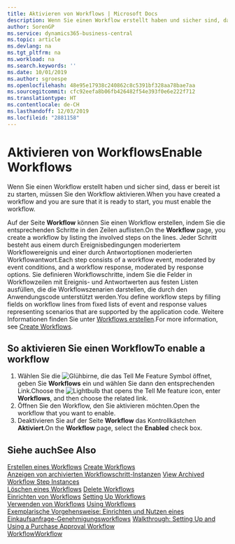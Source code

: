 ```yaml
---
title: Aktivieren von Workflows | Microsoft Docs
description: Wenn Sie einen Workflow erstellt haben und sicher sind, dass er bereit ist zu starten, müssen Sie den Workflow aktivieren.
author: SorenGP
ms.service: dynamics365-business-central
ms.topic: article
ms.devlang: na
ms.tgt_pltfrm: na
ms.workload: na
ms.search.keywords: ''
ms.date: 10/01/2019
ms.author: sgroespe
ms.openlocfilehash: 48e95e17938c240862c8c5391bf328aa78bae7aa
ms.sourcegitcommit: cfc92eefa8b06fb426482f54e393f0e6e222f712
ms.translationtype: HT
ms.contentlocale: de-CH
ms.lasthandoff: 12/03/2019
ms.locfileid: "2881158"
---
```

# <a name="enable-workflows"></a><span data-ttu-id="d627a-103">Aktivieren von Workflows</span><span class="sxs-lookup"><span data-stu-id="d627a-103">Enable Workflows</span></span>
<span data-ttu-id="d627a-104">Wenn Sie einen Workflow erstellt haben und sicher sind, dass er bereit ist zu starten, müssen Sie den Workflow aktivieren.</span><span class="sxs-lookup"><span data-stu-id="d627a-104">When you have created a workflow and you are sure that it is ready to start, you must enable the workflow.</span></span>  

 <span data-ttu-id="d627a-105">Auf der Seite **Workflow** können Sie einen Workflow erstellen, indem Sie die entsprechenden Schritte in den Zeilen auflisten.</span><span class="sxs-lookup"><span data-stu-id="d627a-105">On the **Workflow** page, you create a workflow by listing the involved steps on the lines.</span></span> <span data-ttu-id="d627a-106">Jeder Schritt besteht aus einem durch Ereignisbedingungen moderiertem Workflowereignis und einer durch Antwortoptionen moderierten Workflowantwort.</span><span class="sxs-lookup"><span data-stu-id="d627a-106">Each step consists of a workflow event, moderated by event conditions, and a workflow response, moderated by response options.</span></span> <span data-ttu-id="d627a-107">Sie definieren Workflowschritte, indem Sie die Felder in Workflowzeilen mit Ereignis- und Antwortwerten aus festen Listen ausfüllen, die die Workflowszenarien darstellen, die durch den Anwendungscode unterstützt werden.</span><span class="sxs-lookup"><span data-stu-id="d627a-107">You define workflow steps by filling fields on workflow lines from fixed lists of event and response values representing scenarios that are supported by the application code.</span></span> <span data-ttu-id="d627a-108">Weitere Informationen finden Sie unter [Workflows erstellen](across-how-to-create-workflows.md).</span><span class="sxs-lookup"><span data-stu-id="d627a-108">For more information, see [Create Workflows](across-how-to-create-workflows.md).</span></span>  

## <a name="to-enable-a-workflow"></a><span data-ttu-id="d627a-109">So aktivieren Sie einen Workflow</span><span class="sxs-lookup"><span data-stu-id="d627a-109">To enable a workflow</span></span>  
1.  <span data-ttu-id="d627a-110">Wählen Sie die ![Glühbirne, die das Tell Me Feature](media/ui-search/search_small.png "Tell Me-Funktion") Symbol öffnet, geben Sie **Workflows** ein und wählen Sie dann den entsprechenden Link.</span><span class="sxs-lookup"><span data-stu-id="d627a-110">Choose the ![Lightbulb that opens the Tell Me feature](media/ui-search/search_small.png "Tell me what you want to do") icon, enter **Workflows**, and then choose the related link.</span></span>  
2.  <span data-ttu-id="d627a-111">Öffnen Sie den Workflow, den Sie aktivieren möchten.</span><span class="sxs-lookup"><span data-stu-id="d627a-111">Open the workflow that you want to enable.</span></span>  
3.  <span data-ttu-id="d627a-112">Deaktivieren Sie auf der Seite **Workflow** das Kontrollkästchen **Aktiviert**.</span><span class="sxs-lookup"><span data-stu-id="d627a-112">On the **Workflow** page, select the **Enabled** check box.</span></span>  

## <a name="see-also"></a><span data-ttu-id="d627a-113">Siehe auch</span><span class="sxs-lookup"><span data-stu-id="d627a-113">See Also</span></span>  
 <span data-ttu-id="d627a-114">[Erstellen eines Workflows](across-how-to-create-workflows.md) </span><span class="sxs-lookup"><span data-stu-id="d627a-114">[Create Workflows](across-how-to-create-workflows.md) </span></span>  
 <span data-ttu-id="d627a-115">[Anzeigen von archivierten Workflowschritt-Instanzen](across-how-to-view-archived-workflow-step-instances.md) </span><span class="sxs-lookup"><span data-stu-id="d627a-115">[View Archived Workflow Step Instances](across-how-to-view-archived-workflow-step-instances.md) </span></span>  
 <span data-ttu-id="d627a-116">[Löschen eines Workflows](across-how-to-delete-workflows.md) </span><span class="sxs-lookup"><span data-stu-id="d627a-116">[Delete Workflows](across-how-to-delete-workflows.md) </span></span>  
 <span data-ttu-id="d627a-117">[Einrichten von Workflows](across-set-up-workflows.md) </span><span class="sxs-lookup"><span data-stu-id="d627a-117">[Setting Up Workflows](across-set-up-workflows.md) </span></span>  
 <span data-ttu-id="d627a-118">[Verwenden von Workflows](across-use-workflows.md) </span><span class="sxs-lookup"><span data-stu-id="d627a-118">[Using Workflows](across-use-workflows.md) </span></span>  
 <span data-ttu-id="d627a-119">[Exemplarische Vorgehensweise: Einrichten und Nutzen eines Einkaufsanfrage-Genehmigungsworkflows](walkthrough-setting-up-and-using-a-purchase-approval-workflow.md) </span><span class="sxs-lookup"><span data-stu-id="d627a-119">[Walkthrough: Setting Up and Using a Purchase Approval Workflow](walkthrough-setting-up-and-using-a-purchase-approval-workflow.md) </span></span>  
 [<span data-ttu-id="d627a-120">Workflow</span><span class="sxs-lookup"><span data-stu-id="d627a-120">Workflow</span></span>](across-workflow.md)   
